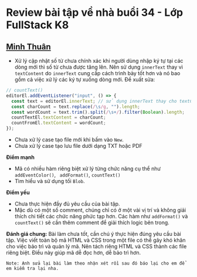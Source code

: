 # Review bài tập về nhà buổi 34 - Lớp FullStack K8

## [Minh Thuân](https://github.com/minhthuan1809/F8-Fullstack/tree/main/day-34)

- Xử lý cập nhật số từ chưa chính xác khi người dùng nhập ký tự tại các dòng mới thì số từ chưa được tăng lên. Nên sử dụng `innerText` thay vì `textContent` do `innerText` cung cấp cách trình bày tốt hơn và nó bao gồm cả việc xử lý các ký tự xuống dòng mới.
  Đề xuất sửa:

```js
// countText()
editorEl.addEventListener("input", () => {
  const text = editorEl.innerText; // sử dụng innerText thay cho textContent
  const charCount = text.replace(/\s/g, "").length;
  const wordCount = text.trim().split(/\s+/).filter(Boolean).length;
  countTextEl.textContent = charCount;
  countFromEl.textContent = wordCount;
});
```

- Chưa xử lý case tạo file mới khi bấm vào `New`.
- Chưa xử lý case tạo lưu file dưới dạng TXT hoặc PDF

**Điểm mạnh**

- Mã có nhiều hàm riêng biệt xử lý từng chức năng cụ thể như `addEventColor()`, ` addFormat()`, `countText()`
- Tìm hiểu và sử dụng tối `Blob`.

**Điểm yếu**

- Chưa thực hiện đầy đủ yêu cầu của bài tập.
- Mặc dù có một số comment, chúng chỉ có ở một vài vị trí và không giải thích chi tiết các chức năng phức tạp hơn. Các hàm như `addFormat()` và `countText()` sẽ cần thêm comment để giải thích logic bên trong.

**Đánh giá chung:** Bài làm chưa tốt, cần chú ý thực hiện đúng yêu cầu bài tập. Việc viết toàn bộ mã HTML và CSS trong một file có thể gây khó khăn cho việc bảo trì và quản lý mã. Nên tách riêng HTML và CSS thành các file riêng biệt. Điều này giúp mã dễ đọc hơn, dễ bảo trì hơn.

`Note: Anh sửa lại bài làm theo nhận xét rồi sau đó báo lại cho em để em kiểm tra lại nha.`
